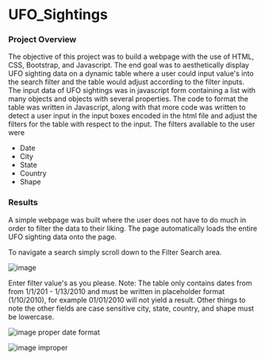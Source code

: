 # UFO_Sightings

### Project Overview

The objective of this project was to build a webpage with the use of HTML, CSS, Bootstrap, and Javascript. The end goal was to aesthetically display UFO sighting data on a dynamic table where a user could input value's into the search filter and the table would adjust according to the filter inputs. The input data of UFO sightings was in javascript form containing a list with many objects and objects with several properties. The code to format the table was written in Javascript, along with that more code was written to detect a user input in the input boxes encoded in the html file and adjust the filters for the table with respect to the input. 
The filters available to the user were 
* Date
* City 
* State
* Country
* Shape

### Results
A simple webpage was built where the user does not have to do much in order to filter the data to their liking. 
The page automatically loads the entire UFO sighting data onto the page. 

To navigate a search simply scroll down to the Filter Search area. 

![image](https://user-images.githubusercontent.com/85713568/138876217-7d126eac-7f33-45da-80b2-b58d249d6e6f.png)

Enter filter value's as you please. Note: The table only contains dates from from 1/1/201 - 1/13/2010 and must be written in placeholder format (1/10/2010), for example 01/01/2010 will not yield a result. Other things to note the other fields are case sensitive city, state, country, and shape must be lowercase.

![image](https://user-images.githubusercontent.com/85713568/138876745-6a6ca704-ce44-4875-8289-2fec1b896d5a.png)
proper date format

![image](https://user-images.githubusercontent.com/85713568/138876808-58c4cc2e-0f82-48d5-8e32-fdb11bd3425b.png)
improper

